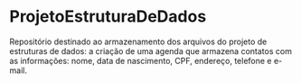 # ProjetoEstruturaDeDados
Repositório destinado ao armazenamento dos arquivos do projeto de estruturas de dados: a criação de uma agenda que armazena contatos com as informações: nome, data de nascimento, CPF, endereço, telefone e e-mail.
